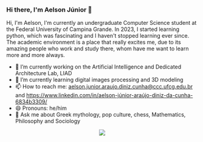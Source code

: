 ### Hi there, I'm Aelson Júnior 👋


Hi, I'm Aelson, I'm currently an undergraduate Computer Science student at the Federal University of Campina Grande. In 2023, I started learning python, which was fascinating and I haven't stopped learning ever since. The academic environment is a place that really excites me, due to its amazing people who work and study there, whom have me want to learn more and more always. 

- 🔭 I’m currently working on the Artificial Intelligence and Dedicated Architecture Lab, LIAD
- 🌱 I’m currently learning digital images processing and 3D modeling
- 📫 How to reach me: aelson.junior.araujo.diniz.cunha@ccc.ufcg.edu.br and https://www.linkedin.com/in/aelson-júnior-araújo-diniz-da-cunha-6834b3309/
- 😄 Pronouns: he/him
- 💬 Ask me about Greek mythology, pop culture, chess, Mathematics, Philosophy and Sociology

<p align="center">
  <a href="https://skillicons.dev">
    <img src="https://skillicons.dev/icons?i=py,clojure,cpp,java,haskell,blender,vim,ubuntu,mysql," />
  </a>
</p>
  
<!--
**aelsonjrdiniz/aelsonjrdiniz** is a ✨ _special_ ✨ repository because its `README.md` (this file) appears on your GitHub profile.

Here are some ideas to get you started:

- 🔭 I’m currently working on ...
- 🌱 I’m currently learning ...
- 👯 I’m looking to collaborate on ...
- 🤔 I’m looking for help with ...
- 💬 Ask me about ...
- 📫 How to reach me: ...
- 😄 Pronouns: ...
- ⚡ Fun fact: ...
-->

